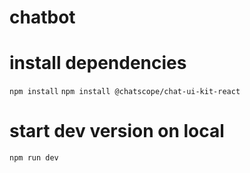 # chatbot
# install dependencies

`npm install`
`npm install @chatscope/chat-ui-kit-react`

# start dev version on local

`npm run dev`
